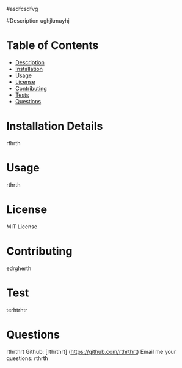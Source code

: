 #asdfcsdfvg

  #Description
  ughjkmuyhj

  # Table of Contents
  - [Description](#description)
  - [Installation](#installation)
  - [Usage](#usage)
  - [License](#license)
  - [Contributing](#contribution)
  - [Tests](#test)
  - [Questions](#questions)

  # Installation Details
  rthrth

  # Usage
  rthrth

  # License 
  MIT License

  # Contributing
  edrgherth

  # Test
  terhtrhtr

  # Questions
  rthrthrt
  Github: [rthrthrt] (https://github.com/rthrthrt)
  Email me your questions: rthrth
